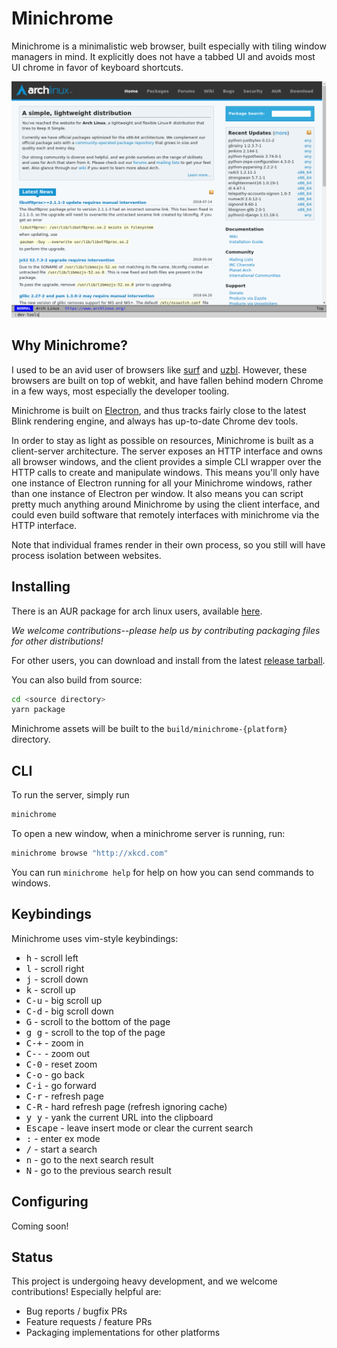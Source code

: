# Minichrome

Minichrome is a minimalistic web browser, built especially with tiling window
managers in mind.  It explicitly does not have a tabbed UI and avoids most UI
chrome in favor of keyboard shortcuts.

![screenshot](./screenshot.png)

## Why Minichrome?

I used to be an avid user of browsers like [surf](https://surf.suckless.org/)
and [uzbl](https://www.uzbl.org/).  However, these browsers are built on top of
webkit, and have fallen behind modern Chrome in a few ways, most especially the
developer tooling.

Minichrome is built on [Electron](https://electronjs.org), and thus tracks
fairly close to the latest Blink rendering engine, and always has up-to-date
Chrome dev tools.

In order to stay as light as possible on resources, Minichrome is built as a
client-server architecture.  The server exposes an HTTP interface and owns all
browser windows, and the client provides a simple CLI wrapper over the HTTP
calls to create and manipulate windows.  This means you'll only have one
instance of Electron running for all your Minichrome windows, rather than one
instance of Electron per window.  It also means you can script pretty much
anything around Minichrome by using the client interface, and could even build
software that remotely interfaces with minichrome via the HTTP interface.

Note that individual frames render in their own process, so you still will have
process isolation between websites.

## Installing

There is an AUR package for arch linux users, available
[here](https://aur.archlinux.org/packages/minichrome/).

_We welcome contributions--please help us by contributing packaging
files for other distributions!_

For other users, you can download and install from the latest [release
tarball](https://github.com/cprussin/minichrome/releases).

You can also build from source:

```bash
cd <source directory>
yarn package
```

Minichrome assets will be built to the `build/minichrome-{platform}` directory.

## CLI

To run the server, simply run 

```sh
minichrome
```

To open a new window, when a minichrome server is running, run:

```sh
minichrome browse "http://xkcd.com"
```

You can run `minichrome help` for help on how you can send commands to windows.

## Keybindings

Minichrome uses vim-style keybindings:

- <kbd>h</kbd> - scroll left
- <kbd>l</kbd> - scroll right
- <kbd>j</kbd> - scroll down
- <kbd>k</kbd> - scroll up
- <kbd>C-u</kbd> - big scroll up
- <kbd>C-d</kbd> - big scroll down
- <kbd>G</kbd> - scroll to the bottom of the page
- <kbd>g g</kbd> - scroll to the top of the page
- <kbd>C-+</kbd> - zoom in
- <kbd>C--</kbd> - zoom out
- <kbd>C-0</kbd> - reset zoom
- <kbd>C-o</kbd> - go back
- <kbd>C-i</kbd> - go forward
- <kbd>C-r</kbd> - refresh page
- <kbd>C-R</kbd> - hard refresh page (refresh ignoring cache)
- <kbd>y y</kbd> - yank the current URL into the clipboard
- <kbd>Escape</kbd> - leave insert mode or clear the current search
- <kbd>:</kbd> - enter ex mode
- <kbd>/</kbd> - start a search
- <kbd>n</kbd> - go to the next search result
- <kbd>N</kbd> - go to the previous search result

## Configuring

Coming soon!

## Status

This project is undergoing heavy development, and we welcome contributions!
Especially helpful are:

- Bug reports / bugfix PRs
- Feature requests / feature PRs
- Packaging implementations for other platforms
